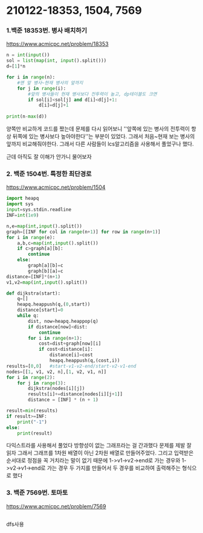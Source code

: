 # 210122-18353, 1504, 7569

### 1.백준 18353번. 병사 배치하기

https://www.acmicpc.net/problem/18353

```python
n = int(input())
sol = list(map(int, input().split()))
d=[1]*n

for i in range(n):
    #맨 앞 병사~현재 병사의 앞까지
    for j in range(i):
        #앞의 병사들이 현재 병사보다 전투력이 높고, dp테이블도 크면
        if sol[i]<sol[j] and d[i]<d[j]+1:
            d[i]=d[j]+1
            
print(n-max(d))
```

양쪽만 비교하게 코드를 짰는데 문제를 다시 읽어보니 ''앞쪽에 있는 병사의 전투력이 항상 뒤쪽에 있는 병사보다 높아야한다''는 부분이 있었다. 그래서 처음~현재 보는 병사의 앞까지 비교해줘야한다. 그래서 다른 사람들이 lcs알고리즘을 사용해서 풀었구나 했다.

근데 아직도 잘 이해가 안가니 물어보자

### 2. 백준 1504번. 특정한 최단경로

https://www.acmicpc.net/problem/1504

```python
import heapq
import sys
input=sys.stdin.readline
INF=int(1e9)

n,e=map(int,input().split())
graph=[[INF for col in range(n+1)] for row in range(n+1)]
for i in range(e):
    a,b,c=map(int,input().split())
    if c>graph[a][b]:
        continue
    else:
        graph[a][b]=c
        graph[b][a]=c
distance=[INF]*(n+1)
v1,v2=map(int,input().split())

def dijkstra(start):
    q=[]
    heapq.heappush(q,(0,start))
    distance[start]=0
    while q:
        dist, now=heapq.heappop(q)
        if distance[now]<dist:
            continue
        for i in range(n+1):
            cost=dist+graph[now][i]
            if cost<distance[i]:
                distance[i]=cost
                heapq.heappush(q,(cost,i))
results=[0,0]   #start-v1-v2-end/start-v2-v1-end
nodes=[[1, v1, v2, n],[1, v2, v1, n]]
for i in range(2):
    for j in range(3):
        dijkstra(nodes[i][j])
        results[i]+=distance[nodes[i][j+1]]
        distance = [INF] * (n + 1)

result=min(results)
if result>=INF:
    print("-1")
else:
    print(result)
```

다익스트라를 사용해서 풀었다 방향성이 없는 그래프라는 걸 간과했다 문제를 제발 잘 읽자 그래서 그래프를 1차원 배열이 아닌 2차원 배열로 만들어주었다. 그리고 입력받은 순서대로 정점을 꼭 거치라는 말이 없기 때문에 1->v1->v2->end로 가는 경우와 1->v2->v1->end로 가는 경우 두 가지를 만들어서 두 경우를 비교하여 출력해주는 형식으로 했다

### 3. 백준 7569번. 토마토

https://www.acmicpc.net/problem/7569

```python

```

dfs사용